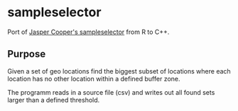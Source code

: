 # sampleselector
Port of [Jasper Cooper's sampleselector](https://github.com/jaspercooper/sampleselector) from R to C++.

## Purpose
Given a set of geo locations find the biggest subset of locations where each location has no other location within a defined buffer zone.

The programm reads in a source file (csv) and writes out all found sets larger than a defined threshold.
